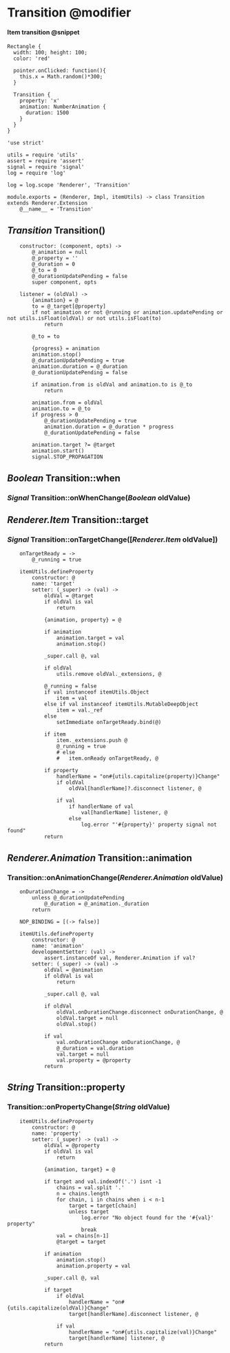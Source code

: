 Transition @modifier
==========

#### Item transition @snippet

```style
Rectangle {
  width: 100; height: 100;
  color: 'red'

  pointer.onClicked: function(){
    this.x = Math.random()*300;
  }

  Transition {
  	property: 'x'
  	animation: NumberAnimation {
  	  duration: 1500
  	}
  }
}
```

	'use strict'

	utils = require 'utils'
	assert = require 'assert'
	signal = require 'signal'
	log = require 'log'

	log = log.scope 'Renderer', 'Transition'

	module.exports = (Renderer, Impl, itemUtils) -> class Transition extends Renderer.Extension
		@__name__ = 'Transition'

*Transition* Transition()
-------------------------

		constructor: (component, opts) ->
			@_animation = null
			@_property = ''
			@_duration = 0
			@_to = 0
			@_durationUpdatePending = false
			super component, opts

		listener = (oldVal) ->
			{animation} = @
			to = @_target[@property]
			if not animation or not @running or animation.updatePending or not utils.isFloat(oldVal) or not utils.isFloat(to)
				return

			@_to = to

			{progress} = animation
			animation.stop()
			@_durationUpdatePending = true
			animation.duration = @_duration
			@_durationUpdatePending = false

			if animation.from is oldVal and animation.to is @_to
				return

			animation.from = oldVal
			animation.to = @_to
			if progress > 0
				@_durationUpdatePending = true
				animation.duration = @_duration * progress
				@_durationUpdatePending = false

			animation.target ?= @target
			animation.start()
			signal.STOP_PROPAGATION

*Boolean* Transition::when
--------------------------

### *Signal* Transition::onWhenChange(*Boolean* oldValue)

*Renderer.Item* Transition::target
----------------------------------

### *Signal* Transition::onTargetChange([*Renderer.Item* oldValue])

		onTargetReady = ->
			@_running = true

		itemUtils.defineProperty
			constructor: @
			name: 'target'
			setter: (_super) -> (val) ->
				oldVal = @target
				if oldVal is val
					return

				{animation, property} = @

				if animation
					animation.target = val
					animation.stop()

				_super.call @, val

				if oldVal
					utils.remove oldVal._extensions, @

				@_running = false
				if val instanceof itemUtils.Object
					item = val
				else if val instanceof itemUtils.MutableDeepObject
					item = val._ref
				else
					setImmediate onTargetReady.bind(@)

				if item
					item._extensions.push @
					@_running = true
					# else
					# 	item.onReady onTargetReady, @

				if property
					handlerName = "on#{utils.capitalize(property)}Change"
					if oldVal
						oldVal[handlerName]?.disconnect listener, @

					if val
						if handlerName of val
							val[handlerName] listener, @
						else
							log.error "'#{property}' property signal not found"
				return

*Renderer.Animation* Transition::animation
------------------------------------------

### Transition::onAnimationChange(*Renderer.Animation* oldValue)

		onDurationChange = ->
			unless @_durationUpdatePending
				@_duration = @_animation._duration
			return

		NOP_BINDING = [(-> false)]

		itemUtils.defineProperty
			constructor: @
			name: 'animation'
			developmentSetter: (val) ->
				assert.instanceOf val, Renderer.Animation if val?
			setter: (_super) -> (val) ->
				oldVal = @animation
				if oldVal is val
					return

				_super.call @, val

				if oldVal
					oldVal.onDurationChange.disconnect onDurationChange, @
					oldVal.target = null
					oldVal.stop()

				if val
					val.onDurationChange onDurationChange, @
					@_duration = val.duration
					val.target = null
					val.property = @property
				return

*String* Transition::property
-----------------------------

### Transition::onPropertyChange(*String* oldValue)

		itemUtils.defineProperty
			constructor: @
			name: 'property'
			setter: (_super) -> (val) ->
				oldVal = @property
				if oldVal is val
					return

				{animation, target} = @

				if target and val.indexOf('.') isnt -1
					chains = val.split '.'
					n = chains.length
					for chain, i in chains when i < n-1
						target = target[chain]
						unless target
							log.error "No object found for the '#{val}' property"
							break
					val = chains[n-1]
					@target = target

				if animation
					animation.stop()
					animation.property = val

				_super.call @, val

				if target
					if oldVal
						handlerName = "on#{utils.capitalize(oldVal)}Change"
						target[handlerName].disconnect listener, @

					if val
						handlerName = "on#{utils.capitalize(val)}Change"
						target[handlerName] listener, @
				return
